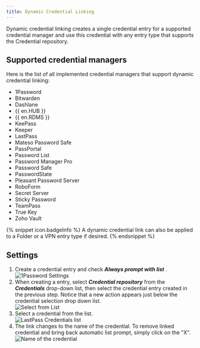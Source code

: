 ```yaml
---
title: Dynamic Credential Linking
---
```

Dynamic credential linking creates a single credential entry for a supported credential manager and use this credential with any entry type that supports the Credential repository.  

## Supported credential managers 

Here is the list of all implemented credential managers that support dynamic credential linking:  

* 1Password 
* Bitwarden 
* Dashlane 
* {{ en.HUB }} 
* {{ en.RDMS }} 
* KeePass 
* Keeper 
* LastPass 
* Mateso Password Safe 
* PassPortal 
* Password List 
* Password Manager Pro 
* Password Safe 
* PasswordState 
* Pleasant Password Server 
* RoboForm 
* Secret Server 
* Sticky Password 
* TeamPass 
* True Key 
* Zoho Vault 

{% snippet icon.badgeInfo %} 
A dynamic credential link can also be applied to a Folder or a VPN entry type if desired. 
{% endsnippet %}
 
## Settings 

1. Create a credential entry and check ***Always prompt with list*** .  
![1Password Settings](/img/en/rdm/windows/clip11064.png) 
1. When creating a entry, select ***Credential repository*** from the ***Credentials*** drop-down list, then select the credential entry created in the previous step. Notice that a new action appears just below the credential selection drop down list.  
![Select from List](/img/en/rdm/windows/clip11065.png) 
1. Select a credential from the list.  
![LastPass Credentials list](/img/en/rdm/windows/clip10657.png) 
1. The link changes to the name of the credential. To remove linked credential and bring back automatic list prompt, simply click on the "X".  
![Name of the credential](/img/en/rdm/windows/clip11066.png) 

